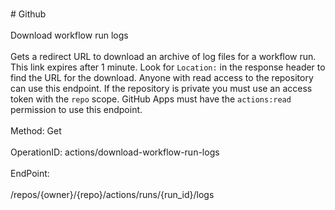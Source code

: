 <br>#     Github</br>
<br>Download workflow run logs</br>
<br>Gets a redirect URL to download an archive of log files for a workflow run. This link expires after 1 minute. Look for
`Location:` in the response header to find the URL for the download. Anyone with read access to the repository can use
this endpoint. If the repository is private you must use an access token with the `repo` scope. GitHub Apps must have
the `actions:read` permission to use this endpoint.</br>
<br>Method: Get</br>
<br>OperationID: actions/download-workflow-run-logs</br>
<br>EndPoint:</br>
<br>/repos/{owner}/{repo}/actions/runs/{run_id}/logs</br>
